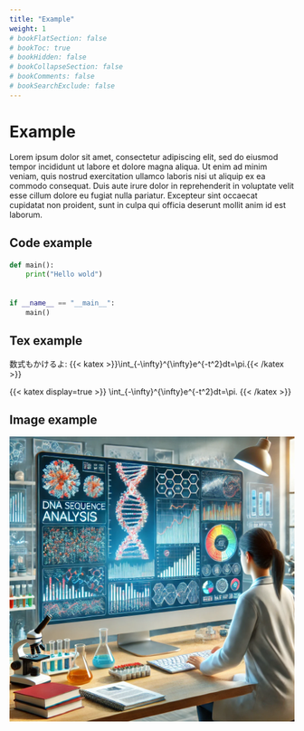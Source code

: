 ```yaml
---
title: "Example"
weight: 1
# bookFlatSection: false
# bookToc: true
# bookHidden: false
# bookCollapseSection: false
# bookComments: false
# bookSearchExclude: false
---
```


# Example

Lorem ipsum dolor sit amet, consectetur adipiscing elit, sed do eiusmod tempor incididunt ut labore et dolore magna aliqua. Ut enim ad minim veniam, quis nostrud exercitation ullamco laboris nisi ut aliquip ex ea commodo consequat. Duis aute irure dolor in reprehenderit in voluptate velit esse cillum dolore eu fugiat nulla pariatur. Excepteur sint occaecat cupidatat non proident, sunt in culpa qui officia deserunt mollit anim id est laborum.

## Code example

```python
def main():
    print("Hello wold")


if __name__ == "__main__":
    main()
```

## Tex example

数式もかけるよ: {{< katex >}}\int_{-\infty}^{\infty}e^{-t^2}dt=\pi.{{< /katex >}}

{{< katex display=true >}}
  \int_{-\infty}^{\infty}e^{-t^2}dt=\pi.
{{< /katex >}}

## Image example
![Bioinformatics Tutorial](bioinfo_tutorial.webp)
